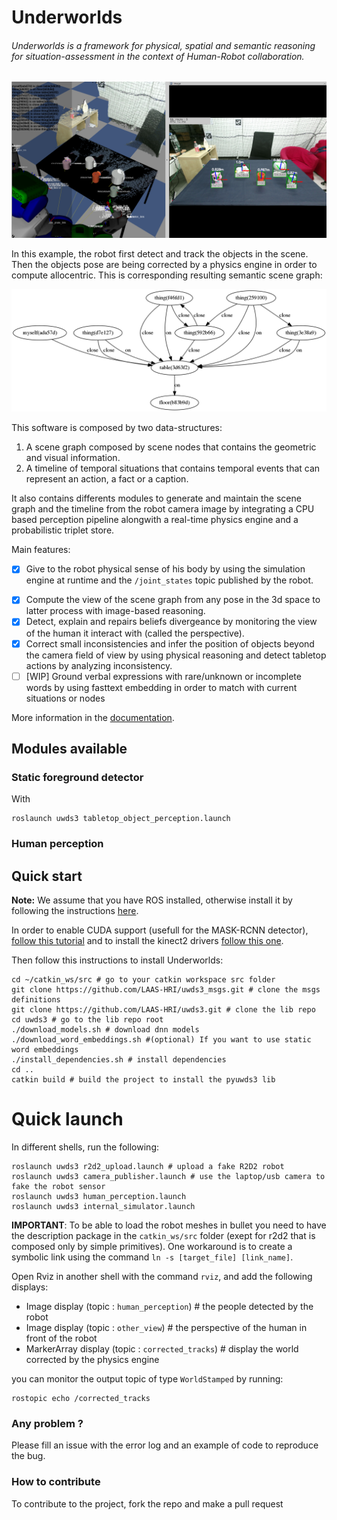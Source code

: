 
# Underworlds

###### Underworlds is a framework for physical, spatial and semantic reasoning for situation-assessment in the context of Human-Robot collaboration.

![tabletop_objects](img/tabletop_objects.png)

In this example, the robot first detect and track the objects in the scene. Then the objects pose are being corrected by a physics engine in order to compute allocentric. This is corresponding resulting semantic scene graph:

![tabletop_objects](img/underworlds_scene.png)

This software is composed by two data-structures:
  1. A scene graph composed by scene nodes that contains the geometric and visual information.
  2. A timeline of temporal situations that contains temporal events that can represent an action, a fact or a caption.

It also contains differents modules to generate and maintain the scene graph and the timeline from the robot camera image by integrating a CPU based perception pipeline alongwith a real-time physics engine and a probabilistic triplet store.

Main features:
 - [x] Give to the robot physical sense of his body by using the simulation engine at runtime and the `/joint_states` topic published by the robot.
 * [x] Compute the view of the scene graph from any pose in the 3d space to latter process with image-based reasoning.
 * [x] Detect, explain and repairs beliefs divergeance by monitoring the view of the human it interact with (called the perspective).
 * [x] Correct small inconsistencies and infer the position of objects beyond the camera field of view by using physical reasoning and detect tabletop actions by analyzing inconsistency.
 * [ ] [WIP] Ground verbal expressions with rare/unknown or incomplete words by using fasttext embedding in order to match with current situations or nodes

More information in the [documentation](https://github.com/LAAS-HRI/uwds3/wiki).

## Modules available

### Static foreground detector


With

```
roslaunch uwds3 tabletop_object_perception.launch
```

### Human perception




## Quick start
**Note:** We assume that you have ROS installed, otherwise install it by following the instructions [here](https://wiki.ros.org/ROS/Installation).

In order to enable CUDA support (usefull for the MASK-RCNN detector), [follow this tutorial](https://www.pyimagesearch.com/2020/02/03/how-to-use-opencvs-dnn-module-with-nvidia-gpus-cuda-and-cudnn/) and to install the kinect2 drivers [follow this one](https://github.com/code-iai/iai_kinect2).

Then follow this instructions to install Underworlds:
```shell
cd ~/catkin_ws/src # go to your catkin workspace src folder
git clone https://github.com/LAAS-HRI/uwds3_msgs.git # clone the msgs definitions
git clone https://github.com/LAAS-HRI/uwds3.git # clone the lib repo
cd uwds3 # go to the lib repo root
./download_models.sh # download dnn models
./download_word_embeddings.sh #(optional) If you want to use static word embeddings
./install_dependencies.sh # install dependencies
cd ..
catkin build # build the project to install the pyuwds3 lib
```


# Quick launch

In different shells, run the following:
```shell
roslaunch uwds3 r2d2_upload.launch # upload a fake R2D2 robot
roslaunch uwds3 camera_publisher.launch # use the laptop/usb camera to fake the robot sensor
roslaunch uwds3 human_perception.launch
roslaunch uwds3 internal_simulator.launch
```

**IMPORTANT**: To be able to load the robot meshes in bullet you need to have the description package in the `catkin_ws/src` folder (exept for r2d2 that is composed only by simple primitives). One workaround is to create a symbolic link using the command `ln -s [target_file] [link_name]`.

Open Rviz in another shell with the command `rviz`, and add the following displays:
* Image display (topic : `human_perception`) # the people detected by the robot
* Image display (topic : `other_view`) # the perspective of the human in front of the robot
* MarkerArray display (topic : `corrected_tracks`) # display the world corrected by the physics engine

you can monitor the output topic of type `WorldStamped` by running:
```shell
rostopic echo /corrected_tracks
```

### Any problem ?

Please fill an issue with the error log and an example of code to reproduce the bug.

### How to contribute

To contribute to the project, fork the repo and make a pull request
